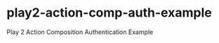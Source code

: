 play2-action-comp-auth-example
==============================

Play 2 Action Composition Authentication Example
